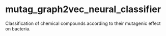 # mutag_graph2vec_neural_classifier
Classification of chemical compounds according to their mutagenic effect on bacteria. 
